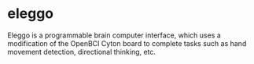# eleggo
Eleggo is a programmable brain computer interface, which uses a modification of the OpenBCI Cyton board to complete tasks such as hand movement detection, directional thinking, etc.
